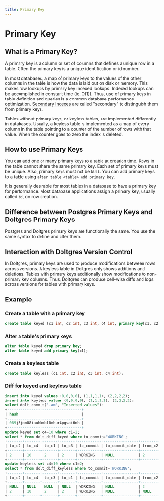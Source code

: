 ```yaml
---
title: Primary Key
---
```


# Primary Key

## What is a Primary Key?

A primary key is a column or set of columns that defines a unique row in a table. Often the primary
key is a unique identification or id number.

In most databases, a map of primary keys to the values of the other columns in the table is how the
data is laid out on disk or memory. This makes row lookups by primary key indexed lookups. Indexed
lookups can be accomplished in constant time (ie. O(1)). Thus, use of primary keys in table
definition and queries is a common database performance optimization. [Secondary
Indexes](./indexes.md) are called "secondary" to distinguish them from primary keys.

Tables without primary keys, or keyless tables, are implemented differently in databases. Usually, a
keyless table is implemented as a map of every column in the table pointing to a counter of the
number of rows with that value. When the counter goes to zero the index is deleted.

## How to use Primary Keys

You can add one or many primary keys to a table at creation time. Rows in the table cannot share the
same primary key. Each set of primary keys must be unique. Also, primary keys must not be
`NULL`. You can add primary keys to a table using `alter table <table> add primary key`.

It is generally desirable for most tables in a database to have a primary key for performance. Most
database applications assign a primary key, usually called `id`, on row creation.

<!-- TODO: talk about sequences in primary keys -->

## Difference between Postgres Primary Keys and Doltgres Primary Keys

Postgres and Doltgres primary keys are functionally the same. You use the same syntax to define and
alter them.

## Interaction with Doltgres Version Control

In Doltgres, primary keys are used to produce modifications between rows across versions. A keyless
table in Doltgres only shows additions and deletions. Tables with primary keys additionally show
modifications to non-primary key columns. Thus, Doltgres can produce cell-wise diffs and logs across
versions for tables with primary keys.

## Example

### Create a table with a primary key

```sql
create table keyed (c1 int, c2 int, c3 int, c4 int, primary key(c1, c2));
```

### Alter a table's primary keys

```sql
alter table keyed drop primary key;
alter table keyed add primary key(c1);
```

### Create a keyless table

```sql
create table keyless (c1 int, c2 int, c3 int, c4 int);
```

### Diff for keyed and keyless table

```sql
insert into keyed values (0,0,0,0), (1,1,1,1), (2,2,2,2);
insert into keyless values (0,0,0,0), (1,1,1,1), (2,2,2,2);
select dolt_commit('-am', "Inserted values");
+----------------------------------+
| hash                             |
+----------------------------------+
| 089j3jom08iauhbmbl0mhur8pgsai6nh |
+----------------------------------+
update keyed set c4=10 where c1=2;
select * from dolt_diff_keyed where to_commit='WORKING';
+-------+-------+-------+-------+-----------+----------------+---------+---------+---------+---------+----------------------------------+-------------------------+-----------+
| to_c2 | to_c4 | to_c1 | to_c3 | to_commit | to_commit_date | from_c2 | from_c4 | from_c1 | from_c3 | from_commit                      | from_commit_date        | diff_type |
+-------+-------+-------+-------+-----------+----------------+---------+---------+---------+---------+----------------------------------+-------------------------+-----------+
| 2     | 10    | 2     | 2     | WORKING   | NULL           | 2       | 2       | 2       | 2       | 089j3jom08iauhbmbl0mhur8pgsai6nh | 2022-06-21 22:00:52.081 | modified  |
+-------+-------+-------+-------+-----------+----------------+---------+---------+---------+---------+----------------------------------+-------------------------+-----------+
update keyless set c4=10 where c1=2;
select * from dolt_diff_keyless where to_commit='WORKING';
+-------+-------+-------+-------+-----------+----------------+---------+---------+---------+---------+----------------------------------+-------------------------+-----------+
| to_c2 | to_c4 | to_c3 | to_c1 | to_commit | to_commit_date | from_c2 | from_c4 | from_c3 | from_c1 | from_commit                      | from_commit_date        | diff_type |
+-------+-------+-------+-------+-----------+----------------+---------+---------+---------+---------+----------------------------------+-------------------------+-----------+
| NULL  | NULL  | NULL  | NULL  | WORKING   | NULL           | 2       | 2       | 2       | 2       | 089j3jom08iauhbmbl0mhur8pgsai6nh | 2022-06-21 22:00:52.081 | removed   |
| 2     | 10    | 2     | 2     | WORKING   | NULL           | NULL    | NULL    | NULL    | NULL    | 089j3jom08iauhbmbl0mhur8pgsai6nh | 2022-06-21 22:00:52.081 | added     |
+-------+-------+-------+-------+-----------+----------------+---------+---------+---------+---------+----------------------------------+-------------------------+-----------+
```
